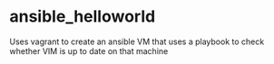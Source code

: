 # ansible_helloworld
Uses vagrant to create an ansible VM that uses a playbook to check whether VIM is up to date on that machine
